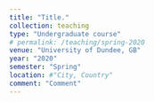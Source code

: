 ```yaml
---
title: "Title."
collection: teaching
type: "Undergraduate course"
# permalink: /teaching/spring-2020
venue: "University of Dundee, GB"
year: "2020"
semester: "Spring"
location: #"City, Country"
comment: "Comment"
---
```



